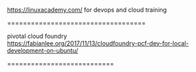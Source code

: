 


https://linuxacademy.com/ for devops and cloud training    

===================================

pivotal cloud foundry   
https://fabianlee.org/2017/11/13/cloudfoundry-pcf-dev-for-local-development-on-ubuntu/   

===========================







